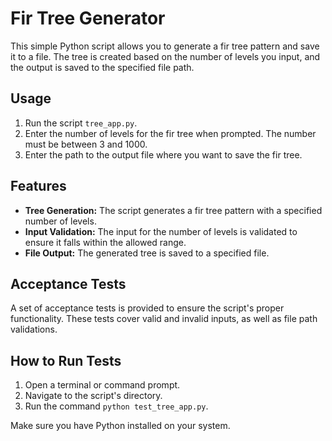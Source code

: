 # Fir Tree Generator

This simple Python script allows you to generate a fir tree pattern and save it to a file. The tree is created based on the number of levels you input, and the output is saved to the specified file path.

## Usage

1. Run the script `tree_app.py`.
2. Enter the number of levels for the fir tree when prompted. The number must be between 3 and 1000.
3. Enter the path to the output file where you want to save the fir tree.

## Features

- **Tree Generation:** The script generates a fir tree pattern with a specified number of levels.
- **Input Validation:** The input for the number of levels is validated to ensure it falls within the allowed range.
- **File Output:** The generated tree is saved to a specified file.

## Acceptance Tests

A set of acceptance tests is provided to ensure the script's proper functionality. These tests cover valid and invalid inputs, as well as file path validations.

## How to Run Tests

1. Open a terminal or command prompt.
2. Navigate to the script's directory.
3. Run the command `python test_tree_app.py`.

Make sure you have Python installed on your system.
